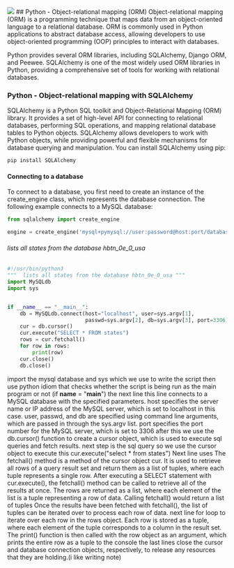 <img src="https://pbs.twimg.com/media/EXBAXKbXYAQ7TX2.jpg">
## Python - Object-relational mapping (ORM)
Object-relational mapping (ORM) is a programming technique that maps data from an object-oriented language to a relational database. ORM is commonly used in Python applications to abstract database access, allowing developers to use object-oriented programming (OOP) principles to interact with databases.

Python provides several ORM libraries, including SQLAlchemy, Django ORM, and Peewee. SQLAlchemy is one of the most widely used ORM libraries in Python, providing a comprehensive set of tools for working with relational databases.

### Python - Object-relational mapping with SQLAlchemy
SQLAlchemy is a Python SQL toolkit and Object-Relational Mapping (ORM) library. It provides a set of high-level API for connecting to relational databases, performing SQL operations, and mapping relational database tables to Python objects. SQLAlchemy allows developers to work with Python objects, while providing powerful and flexible mechanisms for database querying and manipulation.
You can install SQLAlchemy using pip:
```sql
pip install SQLAlchemy
```
#### Connecting to a database
To connect to a database, you first need to create an instance of the create_engine class, which represents the database connection. The following example connects to a MySQL database:
```python
from sqlalchemy import create_engine

engine = create_engine('mysql+pymysql://user:password@host:port/database')
```

######  lists all states from the database hbtn_0e_0_usa
```python
#!/usr/bin/python3
"""  lists all states from the database hbtn_0e_0_usa """
import MySQLdb
import sys


if __name__ == "__main__":
    db = MySQLdb.connect(host="localhost", user=sys.argv[1],
                         passwd=sys.argv[2], db=sys.argv[3], port=3306)
    cur = db.cursor()
    cur.execute("SELECT * FROM states")
    rows = cur.fetchall()
    for row in rows:
        print(row)
    cur.close()
    db.close()
```
import the mysql database and sys which we use to write the script
then use python idiom that checks whether the script is being run as the main program or not (if __name__ = "__main__")
the next line this line connects to a MySQL database with the specified parameters. host specifies the server name or IP address of the MySQL server, which is set to localhost in this case. user, passwd, and db are specified using command line arguments, which are passed in through the sys.argv list. port specifies the port number for the MySQL server, which is set to 3306
after this we use the db.cursor() function to create a cursor object, which is used to execute sql queries and fetch results.
next step is the sql query so we use the cursor object to execute this 
cur.execute("select * from states")
Next line uses The fetchall() method is a method of the cursor object cur. It is used to retrieve all rows of a query result set and return them as a list of tuples, where each tuple represents a single row.
After executing a SELECT statement with cur.execute(), the fetchall() method can be called to retrieve all of the results at once. The rows are returned as a list, where each element of the list is a tuple representing a row of data.
Calling fetchall() would return a list of tuples 
Once the results have been fetched with fetchall(), the list of tuples can be iterated over to process each row of data.
next line for loop to iterate over each row in the rows object. Each row is stored as a tuple, where each element of the tuple corresponds to a column in the result set.
The print() function is then called with the row object as an argument, which prints the entire row as a tuple to the console
the last lines close the cursor and database connection objects, respectively, to release any resources that they are holding.(i like writing note)
